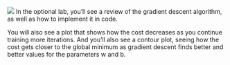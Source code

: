 ![](../work/images/revise.png)
In the optional lab, you’ll see a review of the gradient descent algorithm, as well as how to implement it in code.

You will also see a plot that shows how the cost decreases as you continue training more iterations.  And you’ll also see a contour plot, seeing how the cost gets closer to the global minimum as gradient descent finds better and better values for the parameters w and b.
